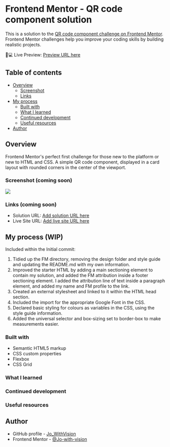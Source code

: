 # Frontend Mentor - QR code component solution 

This is a solution to the [QR code component challenge on Frontend Mentor](https://www.frontendmentor.io/challenges/qr-code-component-iux_sIO_H). Frontend Mentor challenges help you improve your coding skills by building realistic projects. 

:tada::computer: Live Preview: [Preview URL here](#)


## Table of contents

- [Overview](#overview)
  - [Screenshot](#screenshot)
  - [Links](#links)
- [My process](#my-process)
  - [Built with](#built-with)
  - [What I learned](#what-i-learned)
  - [Continued development](#continued-development)
  - [Useful resources](#useful-resources)
- [Author](#author)


## Overview

Frontend Mentor's perfect first challenge for those new to the platform or new to HTML and CSS. A simple QR code component, displayed in a card layout with rounded corners in the center of the viewport.


### Screenshot (coming soon)

![](./screenshot.jpg)


### Links (coming soon)

- Solution URL: [Add solution URL here](#)
- Live Site URL: [Add live site URL here](#)

## My process (WIP)

Included within the Initial commit:

1. Tidied up the FM directory, removing the design folder and style guide and updating the README.md with my own information.
2. Improved the starter HTML by adding a main sectioning element to contain my solution, and added the FM attribution inside a footer sectioning element. I added the attribution line of text inside a paragraph element, and added my name and FM profile to the link.
3.  Created an external stylesheet and linked to it within the HTML head section.
4. Included the import for the appropriate Google Font in the CSS.
5. Declared basic styling for colours as variables in the CSS, using the style guide information.
6. Added the universal selector and box-sizing set to border-box to make measurements easier.


### Built with

- Semantic HTML5 markup
- CSS custom properties
- Flexbox
- CSS Grid

### What I learned


### Continued development


### Useful resources



## Author

- GitHub profile - [Jo_WithVision](https://github.com/Jo-with-vision)
- Frontend Mentor - [@Jo-with-vision](https://www.frontendmentor.io/profile/Jo-with-vision)


